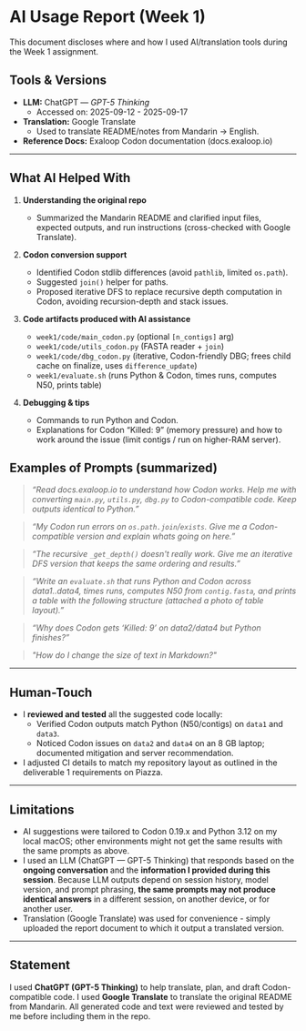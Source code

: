 # AI Usage Report (Week 1)

This document discloses where and how I used AI/translation tools during the Week 1 assignment.

## Tools & Versions

- **LLM:** ChatGPT — *GPT-5 Thinking*  
  - Accessed on: 2025-09-12 - 2025-09-17
- **Translation:** Google Translate  
  - Used to translate README/notes from Mandarin → English.
- **Reference Docs:** Exaloop Codon documentation (docs.exaloop.io)

---

## What AI Helped With

1. **Understanding the original repo**
   - Summarized the Mandarin README and clarified input files, expected outputs, and run instructions (cross-checked with Google Translate).

2. **Codon conversion support**
   - Identified Codon stdlib differences (avoid `pathlib`, limited `os.path`).
   - Suggested `join()` helper for paths.
   - Proposed iterative DFS to replace recursive depth computation in Codon, avoiding recursion-depth and stack issues.

3. **Code artifacts produced with AI assistance**
   - `week1/code/main_codon.py` (optional `[n_contigs]` arg)
   - `week1/code/utils_codon.py` (FASTA reader + `join`)
   - `week1/code/dbg_codon.py` (iterative, Codon-friendly DBG; frees child cache on finalize, uses `difference_update`)
   - `week1/evaluate.sh` (runs Python & Codon, times runs, computes N50, prints table)

4. **Debugging & tips**
   - Commands to run Python and Codon.
   - Explanations for Codon “Killed: 9” (memory pressure) and how to work around the issue (limit contigs / run on higher-RAM server).


## Examples of Prompts (summarized)

> *“Read docs.exaloop.io to understand how Codon works. Help me with converting `main.py`, `utils.py`, `dbg.py` to Codon-compatible code. Keep outputs identical to Python.”*

> *“My Codon run errors on `os.path.join`/`exists`. Give me a Codon-compatible version and explain whats going on here.”*

> *“The recursive `_get_depth()` doesn't really work. Give me an iterative DFS version that keeps the same ordering and results.”*

> *“Write an `evaluate.sh` that runs Python and Codon across data1..data4, times runs, computes N50 from `contig.fasta`, and prints a table with the following structure (attached a photo of table layout).”*

> *“Why does Codon gets ‘Killed: 9’ on data2/data4 but Python finishes?”*

> *"How do I change the size of text in Markdown?"*


---

## Human-Touch

- I **reviewed and tested** all the suggested code locally:
  - Verified Codon outputs match Python (N50/contigs) on `data1` and `data3`.
  - Noticed Codon issues on `data2` and `data4` on an 8 GB laptop; documented mitigation and server recommendation.
- I adjusted CI details to match my repository layout as outlined in the deliverable 1 requirements on Piazza.

---

## Limitations

- AI suggestions were tailored to Codon 0.19.x and Python 3.12 on my local macOS; other environments might not get the same results with the same prompts as above.
- I used an LLM (ChatGPT — GPT-5 Thinking) that responds based on the **ongoing conversation** and the **information I provided during this session**. Because LLM outputs depend on session history, model version, and prompt phrasing, **the same prompts may not produce identical answers** in a different session, on another device, or for another user. 
- Translation (Google Translate) was used for convenience - simply uploaded the report document to which it output a translated version. 

---

## Statement

I used **ChatGPT (GPT-5 Thinking)** to help translate, plan, and draft Codon-compatible code. I used **Google Translate** to translate the original README from Mandarin. All generated code and text were reviewed and tested by me before including them in the repo.
